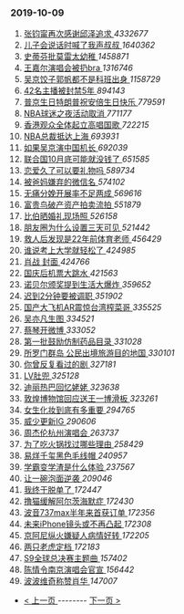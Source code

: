 ### 2019-10-09 
1. [ 张钧甯再次感谢邱泽追求 ](https://s.weibo.com/weibo?q=%23%E5%BC%A0%E9%92%A7%E7%94%AF%E5%86%8D%E6%AC%A1%E6%84%9F%E8%B0%A2%E9%82%B1%E6%B3%BD%E8%BF%BD%E6%B1%82%23&Refer=top) *4332677*
1. [ 儿子会说话时喊了我声叔叔 ](https://s.weibo.com/weibo?q=%23%E5%84%BF%E5%AD%90%E4%BC%9A%E8%AF%B4%E8%AF%9D%E6%97%B6%E5%96%8A%E4%BA%86%E6%88%91%E5%A3%B0%E5%8F%94%E5%8F%94%23&Refer=top) *1640362*
1. [ 史蒂芬批莫雷太幼稚 ](https://s.weibo.com/weibo?q=%23%E5%8F%B2%E8%92%82%E8%8A%AC%E6%89%B9%E8%8E%AB%E9%9B%B7%E5%A4%AA%E5%B9%BC%E7%A8%9A%23&Refer=top) *1458871*
1. [ 王嘉尔演唱会被扔bra ](https://s.weibo.com/weibo?q=%23%E7%8E%8B%E5%98%89%E5%B0%94%E6%BC%94%E5%94%B1%E4%BC%9A%E8%A2%AB%E6%89%94bra%23&Refer=top) *1316746*
1. [ 吴京饺子郭帆都不是科班出身 ](https://s.weibo.com/weibo?q=%23%E5%90%B4%E4%BA%AC%E9%A5%BA%E5%AD%90%E9%83%AD%E5%B8%86%E9%83%BD%E4%B8%8D%E6%98%AF%E7%A7%91%E7%8F%AD%E5%87%BA%E8%BA%AB%23&Refer=top) *1158729*
1. [ 42名主播被封禁5年 ](https://s.weibo.com/weibo?q=%2342%E5%90%8D%E4%B8%BB%E6%92%AD%E8%A2%AB%E5%B0%81%E7%A6%815%E5%B9%B4%23&Refer=top) *894143*
1. [ 普京生日特朗普祝安倍生日快乐 ](https://s.weibo.com/weibo?q=%23%E6%99%AE%E4%BA%AC%E7%94%9F%E6%97%A5%E7%89%B9%E6%9C%97%E6%99%AE%E7%A5%9D%E5%AE%89%E5%80%8D%E7%94%9F%E6%97%A5%E5%BF%AB%E4%B9%90%23&Refer=top) *779591*
1. [ NBA球迷之夜活动取消 ](https://s.weibo.com/weibo?q=%23NBA%E7%90%83%E8%BF%B7%E4%B9%8B%E5%A4%9C%E6%B4%BB%E5%8A%A8%E5%8F%96%E6%B6%88%23&Refer=top) *771177*
1. [ 香港观众全体起立高唱国歌 ](https://s.weibo.com/weibo?q=%23%E9%A6%99%E6%B8%AF%E8%A7%82%E4%BC%97%E5%85%A8%E4%BD%93%E8%B5%B7%E7%AB%8B%E9%AB%98%E5%94%B1%E5%9B%BD%E6%AD%8C%23&Refer=top) *722215*
1. [ NBA总裁抵达上海 ](https://s.weibo.com/weibo?q=%23NBA%E6%80%BB%E8%A3%81%E6%8A%B5%E8%BE%BE%E4%B8%8A%E6%B5%B7%23&Refer=top) *693931*
1. [ 如果吴京演中国机长 ](https://s.weibo.com/weibo?q=%23%E5%A6%82%E6%9E%9C%E5%90%B4%E4%BA%AC%E6%BC%94%E4%B8%AD%E5%9B%BD%E6%9C%BA%E9%95%BF%23&Refer=top) *692039*
1. [ 联合国10月底可能就没钱了 ](https://s.weibo.com/weibo?q=%23%E8%81%94%E5%90%88%E5%9B%BD10%E6%9C%88%E5%BA%95%E5%8F%AF%E8%83%BD%E5%B0%B1%E6%B2%A1%E9%92%B1%E4%BA%86%23&Refer=top) *651585*
1. [ 恋爱久了可以要礼物吗 ](https://s.weibo.com/weibo?q=%23%E6%81%8B%E7%88%B1%E4%B9%85%E4%BA%86%E5%8F%AF%E4%BB%A5%E8%A6%81%E7%A4%BC%E7%89%A9%E5%90%97%23&Refer=top) *589734*
1. [ 被爸妈嫌弃的微信名 ](https://s.weibo.com/weibo?q=%23%E8%A2%AB%E7%88%B8%E5%A6%88%E5%AB%8C%E5%BC%83%E7%9A%84%E5%BE%AE%E4%BF%A1%E5%90%8D%23&Refer=top) *574102*
1. [ 无痛分娩开展率不足两成 ](https://s.weibo.com/weibo?q=%23%E6%97%A0%E7%97%9B%E5%88%86%E5%A8%A9%E5%BC%80%E5%B1%95%E7%8E%87%E4%B8%8D%E8%B6%B3%E4%B8%A4%E6%88%90%23&Refer=top) *569616*
1. [ 富贵鸟破产资产拍卖流拍 ](https://s.weibo.com/weibo?q=%23%E5%AF%8C%E8%B4%B5%E9%B8%9F%E7%A0%B4%E4%BA%A7%E8%B5%84%E4%BA%A7%E6%8B%8D%E5%8D%96%E6%B5%81%E6%8B%8D%23&Refer=top) *551879*
1. [ 比伯晒婚礼现场照 ](https://s.weibo.com/weibo?q=%23%E6%AF%94%E4%BC%AF%E6%99%92%E5%A9%9A%E7%A4%BC%E7%8E%B0%E5%9C%BA%E7%85%A7%23&Refer=top) *526158*
1. [ 朋友圈为什么设置三天可见 ](https://s.weibo.com/weibo?q=%23%E6%9C%8B%E5%8F%8B%E5%9C%88%E4%B8%BA%E4%BB%80%E4%B9%88%E8%AE%BE%E7%BD%AE%E4%B8%89%E5%A4%A9%E5%8F%AF%E8%A7%81%23&Refer=top) *521442*
1. [ 救人后发现是22年前体育老师 ](https://s.weibo.com/weibo?q=%23%E6%95%91%E4%BA%BA%E5%90%8E%E5%8F%91%E7%8E%B0%E6%98%AF22%E5%B9%B4%E5%89%8D%E4%BD%93%E8%82%B2%E8%80%81%E5%B8%88%23&Refer=top) *456429*
1. [ 谁说考上大学就轻松了 ](https://s.weibo.com/weibo?q=%23%E8%B0%81%E8%AF%B4%E8%80%83%E4%B8%8A%E5%A4%A7%E5%AD%A6%E5%B0%B1%E8%BD%BB%E6%9D%BE%E4%BA%86%23&Refer=top) *424985*
1. [ 肖战 封面 ](https://s.weibo.com/weibo?q=%E8%82%96%E6%88%98%20%E5%B0%81%E9%9D%A2&Refer=top) *424766*
1. [ 国庆后机票大跳水 ](https://s.weibo.com/weibo?q=%23%E5%9B%BD%E5%BA%86%E5%90%8E%E6%9C%BA%E7%A5%A8%E5%A4%A7%E8%B7%B3%E6%B0%B4%23&Refer=top) *421563*
1. [ 诺贝尔颁奖提到生活大爆炸 ](https://s.weibo.com/weibo?q=%23%E8%AF%BA%E8%B4%9D%E5%B0%94%E9%A2%81%E5%A5%96%E6%8F%90%E5%88%B0%E7%94%9F%E6%B4%BB%E5%A4%A7%E7%88%86%E7%82%B8%23&Refer=top) *359652*
1. [ 迟到2分钟要被调职 ](https://s.weibo.com/weibo?q=%23%E8%BF%9F%E5%88%B02%E5%88%86%E9%92%9F%E8%A6%81%E8%A2%AB%E8%B0%83%E8%81%8C%23&Refer=top) *351902*
1. [ 国产大飞机AR震惊台湾榨菜哥 ](https://s.weibo.com/weibo?q=%23%E5%9B%BD%E4%BA%A7%E5%A4%A7%E9%A3%9E%E6%9C%BAAR%E9%9C%87%E6%83%8A%E5%8F%B0%E6%B9%BE%E6%A6%A8%E8%8F%9C%E5%93%A5%23&Refer=top) *335525*
1. [ 吴亦凡生图 ](https://s.weibo.com/weibo?q=%23%E5%90%B4%E4%BA%A6%E5%87%A1%E7%94%9F%E5%9B%BE%23&Refer=top) *334521*
1. [ 蔡琴开微博 ](https://s.weibo.com/weibo?q=%23%E8%94%A1%E7%90%B4%E5%BC%80%E5%BE%AE%E5%8D%9A%23&Refer=top) *333052*
1. [ 第一批鼓励仿制药品目录 ](https://s.weibo.com/weibo?q=%E7%AC%AC%E4%B8%80%E6%89%B9%E9%BC%93%E5%8A%B1%E4%BB%BF%E5%88%B6%E8%8D%AF%E5%93%81%E7%9B%AE%E5%BD%95&Refer=top) *331028*
1. [ 所罗门群岛 公民出境旅游目的地国 ](https://s.weibo.com/weibo?q=%E6%89%80%E7%BD%97%E9%97%A8%E7%BE%A4%E5%B2%9B%20%E5%85%AC%E6%B0%91%E5%87%BA%E5%A2%83%E6%97%85%E6%B8%B8%E7%9B%AE%E7%9A%84%E5%9C%B0%E5%9B%BD&Refer=top) *330101*
1. [ 你曾反复看过的剧 ](https://s.weibo.com/weibo?q=%23%E4%BD%A0%E6%9B%BE%E5%8F%8D%E5%A4%8D%E7%9C%8B%E8%BF%87%E7%9A%84%E5%89%A7%23&Refer=top) *327181*
1. [ LV肚兜 ](https://s.weibo.com/weibo?q=%23LV%E8%82%9A%E5%85%9C%23&Refer=top) *325128*
1. [ 迪丽热巴回忆姥姥 ](https://s.weibo.com/weibo?q=%23%E8%BF%AA%E4%B8%BD%E7%83%AD%E5%B7%B4%E5%9B%9E%E5%BF%86%E5%A7%A5%E5%A7%A5%23&Refer=top) *323638*
1. [ 敦煌博物馆回应送王一博滑板 ](https://s.weibo.com/weibo?q=%23%E6%95%A6%E7%85%8C%E5%8D%9A%E7%89%A9%E9%A6%86%E5%9B%9E%E5%BA%94%E9%80%81%E7%8E%8B%E4%B8%80%E5%8D%9A%E6%BB%91%E6%9D%BF%23&Refer=top) *323261*
1. [ 女生化妆到底有多重要 ](https://s.weibo.com/weibo?q=%23%E5%A5%B3%E7%94%9F%E5%8C%96%E5%A6%86%E5%88%B0%E5%BA%95%E6%9C%89%E5%A4%9A%E9%87%8D%E8%A6%81%23&Refer=top) *294765*
1. [ 威少更新IG ](https://s.weibo.com/weibo?q=%23%E5%A8%81%E5%B0%91%E6%9B%B4%E6%96%B0IG%23&Refer=top) *290606*
1. [ 周杰伦杭州演唱会 ](https://s.weibo.com/weibo?q=%23%E5%91%A8%E6%9D%B0%E4%BC%A6%E6%9D%AD%E5%B7%9E%E6%BC%94%E5%94%B1%E4%BC%9A%23&Refer=top) *263737*
1. [ 为了吃火锅找过哪些理由 ](https://s.weibo.com/weibo?q=%23%E4%B8%BA%E4%BA%86%E5%90%83%E7%81%AB%E9%94%85%E6%89%BE%E8%BF%87%E5%93%AA%E4%BA%9B%E7%90%86%E7%94%B1%23&Refer=top) *258429*
1. [ 易烊千玺黑色毛线帽 ](https://s.weibo.com/weibo?q=%23%E6%98%93%E7%83%8A%E5%8D%83%E7%8E%BA%E9%BB%91%E8%89%B2%E6%AF%9B%E7%BA%BF%E5%B8%BD%23&Refer=top) *240957*
1. [ 学霸变学渣是什么体验 ](https://s.weibo.com/weibo?q=%23%E5%AD%A6%E9%9C%B8%E5%8F%98%E5%AD%A6%E6%B8%A3%E6%98%AF%E4%BB%80%E4%B9%88%E4%BD%93%E9%AA%8C%23&Refer=top) *237567*
1. [ 让一碗泡面逆袭 ](https://s.weibo.com/weibo?q=%23%E8%AE%A9%E4%B8%80%E7%A2%97%E6%B3%A1%E9%9D%A2%E9%80%86%E8%A2%AD%23&Refer=top) *209046*
1. [ 我终于脱单了 ](https://s.weibo.com/weibo?q=%23%E6%88%91%E7%BB%88%E4%BA%8E%E8%84%B1%E5%8D%95%E4%BA%86%23&Refer=top) *172447*
1. [ 撸猫缓解阿尔茨海默症 ](https://s.weibo.com/weibo?q=%23%E6%92%B8%E7%8C%AB%E7%BC%93%E8%A7%A3%E9%98%BF%E5%B0%94%E8%8C%A8%E6%B5%B7%E9%BB%98%E7%97%87%23&Refer=top) *172430*
1. [ 波音737max半年来首获订单 ](https://s.weibo.com/weibo?q=%E6%B3%A2%E9%9F%B3737max%E5%8D%8A%E5%B9%B4%E6%9D%A5%E9%A6%96%E8%8E%B7%E8%AE%A2%E5%8D%95&Refer=top) *172356*
1. [ 未来iPhone镜头或不再凸起 ](https://s.weibo.com/weibo?q=%E6%9C%AA%E6%9D%A5iPhone%E9%95%9C%E5%A4%B4%E6%88%96%E4%B8%8D%E5%86%8D%E5%87%B8%E8%B5%B7&Refer=top) *172308*
1. [ 京阿尼纵火嫌疑人病情好转 ](https://s.weibo.com/weibo?q=%E4%BA%AC%E9%98%BF%E5%B0%BC%E7%BA%B5%E7%81%AB%E5%AB%8C%E7%96%91%E4%BA%BA%E7%97%85%E6%83%85%E5%A5%BD%E8%BD%AC&Refer=top) *172205*
1. [ 两只老虎定档 ](https://s.weibo.com/weibo?q=%23%E4%B8%A4%E5%8F%AA%E8%80%81%E8%99%8E%E5%AE%9A%E6%A1%A3%23&Refer=top) *172183*
1. [ S9全球总决赛主题曲 ](https://s.weibo.com/weibo?q=%23S9%E5%85%A8%E7%90%83%E6%80%BB%E5%86%B3%E8%B5%9B%E4%B8%BB%E9%A2%98%E6%9B%B2%23&Refer=top) *157402*
1. [ 陈情令南京演唱会官宣 ](https://s.weibo.com/weibo?q=%23%E9%99%88%E6%83%85%E4%BB%A4%E5%8D%97%E4%BA%AC%E6%BC%94%E5%94%B1%E4%BC%9A%E5%AE%98%E5%AE%A3%23&Refer=top) *156442*
1. [ 波波维奇称赞肖华 ](https://s.weibo.com/weibo?q=%23%E6%B3%A2%E6%B3%A2%E7%BB%B4%E5%A5%87%E7%A7%B0%E8%B5%9E%E8%82%96%E5%8D%8E%23&Refer=top) *147007* 

- [ < 上一页 ](https://github.com/able8/weibo-hot-record/blob/master/2019-10-08.md) -------- [ 下一页 > ](https://github.com/able8/weibo-hot-record/blob/master/2019-10-10.md)